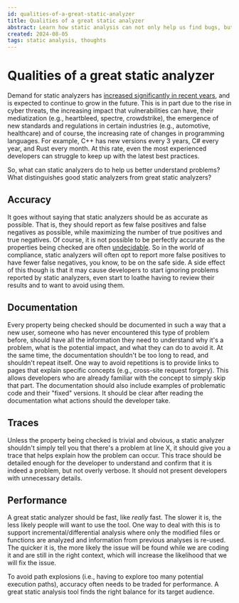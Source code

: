 ```yaml
---
id: qualities-of-a-great-static-analyzer
title: Qualities of a great static analyzer
abstract: Learn how static analysis can not only help us find bugs, but also grow as developers.
created: 2024-08-05
tags: static analysis, thoughts
---
```


# Qualities of a great static analyzer
Demand for static analyzers has [increased significantly in recent years](https://trends.google.ca/trends/explore?date=all&q=sast), and is expected to continue to grow in the future. This is in part due to the rise in cyber threats, the increasing impact that vulnerabilities can have, their mediatization (e.g., heartbleed, spectre, crowdstrike), the emergence of new standards and regulations in certain industries (e.g., automotive, healthcare) and of course, the increasing rate of changes in programming languages. For example, C++ has new versions every 3 years, C# every year, and Rust every month. At this rate, even the most experienced developers can struggle to keep up with the latest best practices.

So, what can static analyzers do to help us better understand problems? What distinguishes good static analyzers from great static analyzers?

## Accuracy
It goes without saying that static analyzers should be as accurate as possible. That is, they should report as few false positives and false negatives as possible, while maximizing the number of true positives and true negatives. Of course, it is not possible to be perfectly accurate as the properties being checked are often [undecidable](https://en.m.wikipedia.org/wiki/Undecidable_problem). So in the world of compliance, static analyzers will often opt to report more false positives to have fewer false negatives, you know, to be on the safe side. A side effect of this though is that it may cause developers to start ignoring problems reported by static analyzers, even start to loathe having to review their results and to want to avoid using them.

## Documentation
Every property being checked should be documented in such a way that a new user, someone who has never encountered this type of problem before, should have all the information they need to understand why it's a problem, what is the potential impact, and what they can do to avoid it. At the same time, the documentation shouldn't be too long to read, and shouldn't repeat itself. One way to avoid repetitions is to provide links to pages that explain specific concepts (e.g., cross-site request forgery). This allows developers who are already familiar with the concept to simply skip that part. The documentation should also include examples of problematic code and their "fixed" versions. It should be clear after reading the documentation what actions should the developer take.

## Traces
Unless the property being checked is trivial and obvious, a static analyzer shouldn't simply tell you that there's a problem at line X, it should give you a trace that helps explain how the problem can occur. This trace should be detailed enough for the developer to understand and confirm that it is indeed a problem, but not overly verbose. It should not present developers with unnecessary details.

<!-- ## Ease-of-use
It should be easy to install and use. [SonarLint](https://www.sonarsource.com/products/sonarlint/) is I think a great example of this. You simply install their extension from the Visual Studio Code marketplace, point it to your [compilation database](https://clang.llvm.org/docs/JSONCompilationDatabase.html) file if it's analyzing C/C++, and off it goes. -->

## Performance
A great static analyzer should be fast, like *really* fast. The slower it is, the less likely people will want to use the tool. One way to deal with this is to support incremental/differential analysis where only the modified files or functions are analyzed and information from previous analyses is re-used. The quicker it is, the more likely the issue will be found while we are coding it and are still in the right context, which will increase the likelihood that we will fix the issue.

To avoid path explosions (i.e., having to explore too many potential execution paths), accuracy often needs to be traded for performance. A great static analysis tool finds the right balance for its target audience.
